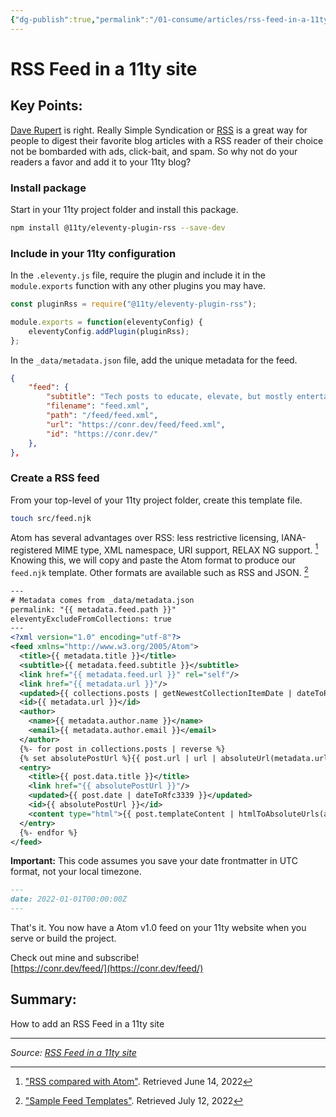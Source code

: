 ```yaml
---
{"dg-publish":true,"permalink":"/01-consume/articles/rss-feed-in-a-11ty-site/","title":"RSS Feed in a 11ty site"}
---
```



# RSS Feed in a 11ty site

## Key Points:
[Dave Rupert](https://daverupert.com/) is right. Really Simple Syndication or [RSS](https://en.wikipedia.org/wiki/RSS) is a great way for people to digest their favorite blog articles with a RSS reader of their choice not be bombarded with ads, click-bait, and spam. So why not do your readers a favor and add it to your 11ty blog?

### Install package

Start in your 11ty project folder and install this package.

```bash
npm install @11ty/eleventy-plugin-rss --save-dev
```

### Include in your 11ty configuration

In the `.eleventy.js` file, require the plugin and include it in the `module.exports` function with any other plugins you may have.

```js
const pluginRss = require("@11ty/eleventy-plugin-rss");

module.exports = function(eleventyConfig) {
    eleventyConfig.addPlugin(pluginRss);
};
```

In the `_data/metadata.json` file, add the unique metadata for the feed.

```json
{
    "feed": {
        "subtitle": "Tech posts to educate, elevate, but mostly entertain.",
        "filename": "feed.xml",
        "path": "/feed/feed.xml",
        "url": "https://conr.dev/feed/feed.xml",
        "id": "https://conr.dev/"
    },
},
```

### Create a RSS feed

From your top-level of your 11ty project folder, create this template file.

```bash
touch src/feed.njk
```

Atom has several advantages over RSS: less restrictive licensing, IANA-registered MIME type, XML namespace, URI support, RELAX NG support. [^1] Knowing this, we will copy and paste the Atom format to produce our `feed.njk` template. Other formats are available such as RSS and JSON. [^2]

```xml
---
# Metadata comes from _data/metadata.json
permalink: "{{ metadata.feed.path }}"
eleventyExcludeFromCollections: true
---
<?xml version="1.0" encoding="utf-8"?>
<feed xmlns="http://www.w3.org/2005/Atom">
  <title>{{ metadata.title }}</title>
  <subtitle>{{ metadata.feed.subtitle }}</subtitle>
  <link href="{{ metadata.feed.url }}" rel="self"/>
  <link href="{{ metadata.url }}"/>
  <updated>{{ collections.posts | getNewestCollectionItemDate | dateToRfc3339 }}</updated>
  <id>{{ metadata.url }}</id>
  <author>
    <name>{{ metadata.author.name }}</name>
    <email>{{ metadata.author.email }}</email>
  </author>
  {%- for post in collections.posts | reverse %}
  {% set absolutePostUrl %}{{ post.url | url | absoluteUrl(metadata.url) }}{% endset %}
  <entry>
    <title>{{ post.data.title }}</title>
    <link href="{{ absolutePostUrl }}"/>
    <updated>{{ post.date | dateToRfc3339 }}</updated>
    <id>{{ absolutePostUrl }}</id>
    <content type="html">{{ post.templateContent | htmlToAbsoluteUrls(absolutePostUrl) }}</content>
  </entry>
  {%- endfor %}
</feed>
```

**Important:** This code assumes you save your date frontmatter in UTC format, not your local timezone.

```md
---
date: 2022-01-01T00:00:00Z 
---
```

That's it. You now have a Atom v1.0 feed on your 11ty website when you serve or build the project.

Check out mine and subscribe!  
[https://conr.dev/feed/](https://conr.dev/feed/)

[^1]: ["RSS compared with Atom"](https://en.wikipedia.org/wiki/RSS#RSS_compared_with_Atom). Retrieved June 14, 2022

[^2]: ["Sample Feed Templates"](https://www.11ty.dev/docs/plugins/rss/#sample-feed-templates). Retrieved July 12, 2022

## Summary:
How to add an RSS Feed in a 11ty site

---

*Source: [RSS Feed in a 11ty site](https://conr.dev/posts/2022/07/rss-for-11ty/)*
